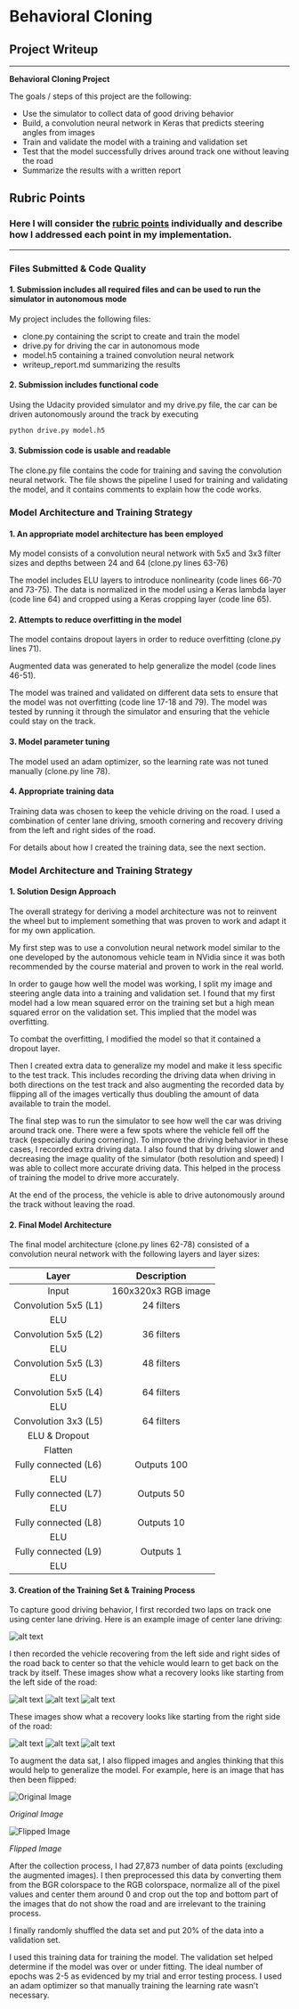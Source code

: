 # **Behavioral Cloning** 

## Project Writeup

---

**Behavioral Cloning Project**

The goals / steps of this project are the following:
* Use the simulator to collect data of good driving behavior
* Build, a convolution neural network in Keras that predicts steering angles from images
* Train and validate the model with a training and validation set
* Test that the model successfully drives around track one without leaving the road
* Summarize the results with a written report


[//]: # (Image References)

[image1]: ./sample_images/Center_Driving_Example.jpg "Center Driving Example"
[image2]: ./sample_images/Recovery_Left_Side_1.jpg "Recovery Left Side 1"
[image3]: ./sample_images/Recovery_Left_Side_2.jpg "Recovery Left Side 2"
[image4]: ./sample_images/Recovery_Left_Side_3.jpg "Recovery Left Side 3"
[image5]: ./sample_images/Recovery_Right_Side_1.jpg "Recovery Right Side 1"
[image6]: ./sample_images/Recovery_Right_Side_2.jpg "Recovery Right Side 2"
[image7]: ./sample_images/Recovery_Right_Side_3.jpg "Recovery Right Side 3"
[image8]: ./sample_images/Augmented_1.jpg "Augmented 1"
[image9]: ./sample_images/Augmented_2.jpg "Augmented 2"

## Rubric Points
### Here I will consider the [rubric points](https://review.udacity.com/#!/rubrics/432/view) individually and describe how I addressed each point in my implementation.  

---
### Files Submitted & Code Quality

#### 1. Submission includes all required files and can be used to run the simulator in autonomous mode

My project includes the following files:
* clone.py containing the script to create and train the model
* drive.py for driving the car in autonomous mode
* model.h5 containing a trained convolution neural network 
* writeup_report.md summarizing the results

#### 2. Submission includes functional code
Using the Udacity provided simulator and my drive.py file, the car can be driven autonomously around the track by executing 
```sh
python drive.py model.h5
```

#### 3. Submission code is usable and readable

The clone.py file contains the code for training and saving the convolution neural network. The file shows the pipeline I used for training and validating the model, and it contains comments to explain how the code works.

### Model Architecture and Training Strategy

#### 1. An appropriate model architecture has been employed

My model consists of a convolution neural network with 5x5 and 3x3 filter sizes and depths between 24 and 64 (clone.py lines 63-76) 

The model includes ELU layers to introduce nonlinearity (code lines 66-70 and 73-75). The data is normalized in the model using a Keras lambda layer (code line 64) and cropped using a Keras cropping layer (code line 65). 

#### 2. Attempts to reduce overfitting in the model

The model contains dropout layers in order to reduce overfitting (clone.py lines 71). 

Augmented data was generated to help generalize the model (code lines 46-51).

The model was trained and validated on different data sets to ensure that the model was not overfitting (code line 17-18 and 79). The model was tested by running it through the simulator and ensuring that the vehicle could stay on the track.

#### 3. Model parameter tuning

The model used an adam optimizer, so the learning rate was not tuned manually (clone.py line 78).

#### 4. Appropriate training data

Training data was chosen to keep the vehicle driving on the road. I used a combination of center lane driving, smooth cornering and recovery driving from the left and right sides of the road.

For details about how I created the training data, see the next section. 

### Model Architecture and Training Strategy

#### 1. Solution Design Approach

The overall strategy for deriving a model architecture was not to reinvent the wheel but to implement something that was proven to work and adapt it for my own application.

My first step was to use a convolution neural network model similar to the one developed by the autonomous vehicle team in NVidia since it was both recommended by the course material and proven to work in the real world.

In order to gauge how well the model was working, I split my image and steering angle data into a training and validation set. I found that my first model had a low mean squared error on the training set but a high mean squared error on the validation set. This implied that the model was overfitting. 

To combat the overfitting, I modified the model so that it contained a dropout layer.  

Then I created extra data to generalize my model and make it less specific to the test track.  This includes recording the driving data when driving in both directions on the test track and also augmenting the recorded data by flipping all of the images vertically thus doubling the amount of data available to train the model. 

The final step was to run the simulator to see how well the car was driving around track one. There were a few spots where the vehicle fell off the track (especially during cornering). To improve the driving behavior in these cases, I recorded extra driving data.  I also found that by driving slower and decreasing the image quality of the simulator (both resolution and speed) I was able to collect more accurate driving data.  This helped in the process of training the model to drive more accurately.

At the end of the process, the vehicle is able to drive autonomously around the track without leaving the road.

#### 2. Final Model Architecture

The final model architecture (clone.py lines 62-78) consisted of a convolution neural network with the following layers and layer sizes:

| Layer         		|     Description	        					| 
|:---------------------:|:---------------------------------------------:| 
| Input         		| 160x320x3 RGB image   							| 
| Convolution 5x5 (L1) 	| 24 filters 	|
| ELU	|												|
| Convolution 5x5 (L2) 	| 36 filters 	|
| ELU	|												|
| Convolution 5x5 (L3) 	| 48 filters 	|
| ELU	|	
| Convolution 5x5 (L4) 	| 64 filters 	|
| ELU	|							
| Convolution 3x3 (L5) 	| 64 filters 	|
| ELU	& Dropout |										|			
| Flatten			  |    								|
| Fully connected (L6)	| Outputs 100  		|
| ELU	| 												|
| Fully connected (L7)	| Outputs 50  		|
| ELU	| 												|
| Fully connected (L8)	| Outputs 10  		|
| ELU	| 												|
| Fully connected (L9)	| Outputs 1   		|
| ELU	| 												|

#### 3. Creation of the Training Set & Training Process

To capture good driving behavior, I first recorded two laps on track one using center lane driving. Here is an example image of center lane driving:

![alt text][image1]

I then recorded the vehicle recovering from the left side and right sides of the road back to center so that the vehicle would learn to get back on the track by itself. These images show what a recovery looks like starting from the left side of the road:

![alt text][image2]
![alt text][image3]
![alt text][image4]

These images show what a recovery looks like starting from the right side of the road:

![alt text][image5]
![alt text][image6]
![alt text][image7]

To augment the data sat, I also flipped images and angles thinking that this would help to generalize the model. For example, here is an image that has then been flipped:

![Original Image][image8]

*Original Image*

![Flipped Image][image9]

*Flipped Image*

After the collection process, I had 27,873 number of data points (excluding the augmented images). I then preprocessed this data by converting them from the BGR colorspace to the RGB colorspace, normalize all of the pixel values and center them around 0 and crop out the top and bottom part of the images that do not show the road and are irrelevant to the training process.

I finally randomly shuffled the data set and put 20% of the data into a validation set. 

I used this training data for training the model. The validation set helped determine if the model was over or under fitting. The ideal number of epochs was 2-5 as evidenced by my trial and error testing process. I used an adam optimizer so that manually training the learning rate wasn't necessary.
